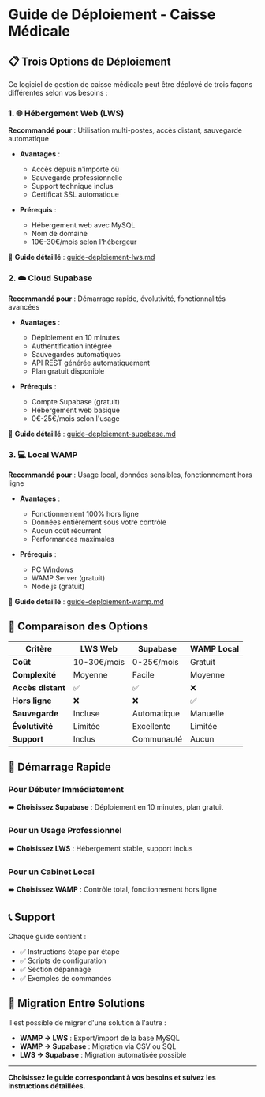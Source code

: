 
# Guide de Déploiement - Caisse Médicale

## 📋 Trois Options de Déploiement

Ce logiciel de gestion de caisse médicale peut être déployé de trois façons différentes selon vos besoins :

### 1. 🌐 Hébergement Web (LWS)
**Recommandé pour** : Utilisation multi-postes, accès distant, sauvegarde automatique

- **Avantages** :
  - Accès depuis n'importe où
  - Sauvegarde professionnelle
  - Support technique inclus
  - Certificat SSL automatique

- **Prérequis** :
  - Hébergement web avec MySQL
  - Nom de domaine
  - 10€-30€/mois selon l'hébergeur

📖 **Guide détaillé** : [guide-deploiement-lws.md](./guide-deploiement-lws.md)

### 2. ☁️ Cloud Supabase
**Recommandé pour** : Démarrage rapide, évolutivité, fonctionnalités avancées

- **Avantages** :
  - Déploiement en 10 minutes
  - Authentification intégrée
  - Sauvegardes automatiques
  - API REST générée automatiquement
  - Plan gratuit disponible

- **Prérequis** :
  - Compte Supabase (gratuit)
  - Hébergement web basique
  - 0€-25€/mois selon l'usage

📖 **Guide détaillé** : [guide-deploiement-supabase.md](./guide-deploiement-supabase.md)

### 3. 💻 Local WAMP
**Recommandé pour** : Usage local, données sensibles, fonctionnement hors ligne

- **Avantages** :
  - Fonctionnement 100% hors ligne
  - Données entièrement sous votre contrôle
  - Aucun coût récurrent
  - Performances maximales

- **Prérequis** :
  - PC Windows
  - WAMP Server (gratuit)
  - Node.js (gratuit)

📖 **Guide détaillé** : [guide-deploiement-wamp.md](./guide-deploiement-wamp.md)

## 🔄 Comparaison des Options

| Critère | LWS Web | Supabase | WAMP Local |
|---------|---------|----------|------------|
| **Coût** | 10-30€/mois | 0-25€/mois | Gratuit |
| **Complexité** | Moyenne | Facile | Moyenne |
| **Accès distant** | ✅ | ✅ | ❌ |
| **Hors ligne** | ❌ | ❌ | ✅ |
| **Sauvegarde** | Incluse | Automatique | Manuelle |
| **Évolutivité** | Limitée | Excellente | Limitée |
| **Support** | Inclus | Communauté | Aucun |

## 🚀 Démarrage Rapide

### Pour Débuter Immédiatement
➡️ **Choisissez Supabase** : Déploiement en 10 minutes, plan gratuit

### Pour un Usage Professionnel
➡️ **Choisissez LWS** : Hébergement stable, support inclus

### Pour un Cabinet Local
➡️ **Choisissez WAMP** : Contrôle total, fonctionnement hors ligne

## 📞 Support

Chaque guide contient :
- ✅ Instructions étape par étape
- ✅ Scripts de configuration
- ✅ Section dépannage
- ✅ Exemples de commandes

## 🔧 Migration Entre Solutions

Il est possible de migrer d'une solution à l'autre :
- **WAMP → LWS** : Export/import de la base MySQL
- **WAMP → Supabase** : Migration via CSV ou SQL
- **LWS → Supabase** : Migration automatisée possible

---

**Choisissez le guide correspondant à vos besoins et suivez les instructions détaillées.**
